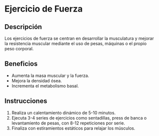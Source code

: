 # Ejercicio de Fuerza

## Descripción
Los ejercicios de fuerza se centran en desarrollar la musculatura y mejorar la resistencia muscular mediante el uso de pesas, máquinas o el propio peso corporal.

## Beneficios
- Aumenta la masa muscular y la fuerza.
- Mejora la densidad ósea.
- Incrementa el metabolismo basal.

## Instrucciones
1. Realiza un calentamiento dinámico de 5-10 minutos.
2. Ejecuta 3-4 series de ejercicios como sentadillas, press de banca o levantamiento de pesas, con 8-12 repeticiones por serie.
3. Finaliza con estiramientos estáticos para relajar los músculos.
